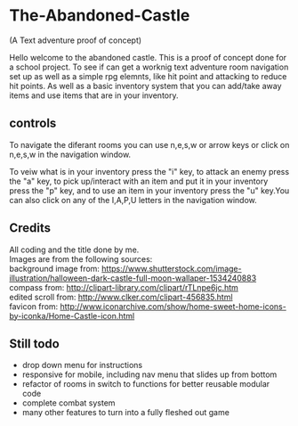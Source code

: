 # The-Abandoned-Castle
(A Text adventure proof of concept)


Hello welcome to the abandoned castle. This is a proof of concept done 
for a school project. To see if can get a worknig text adventure room 
navigation set up as well as a simple rpg elemnts, like hit point and 
attacking to reduce hit points. As well as a basic inventory system 
that you can add/take away items and use items that are in your inventory.

## controls
To navigate the diferant rooms you can use n,e,s,w or arrow keys or click 
on n,e,s,w in the navigation window. 

To veiw what is in your inventory press the "i" key, to attack an enemy press 
the "a" key, to pick up/interact with an item and put it in your inventory press the "p" key, and to use an item in your inventory press the "u" key.You can also click on any of the I,A,P,U letters in the navigation window.

## Credits
All coding and the title done by me.  
Images are from the following sources:  
background image from: https://www.shutterstock.com/image-illustration/halloween-dark-castle-full-moon-wallaper-1534240883  
compass from: http://clipart-library.com/clipart/rTLnpe6jc.htm   
edited scroll from:  http://www.clker.com/clipart-456835.html   
favicon from: http://www.iconarchive.com/show/home-sweet-home-icons-by-iconka/Home-Castle-icon.html   

## Still todo  
- drop down menu for instructions  
- responsive for mobile, including nav menu that slides up from bottom  
- refactor of rooms in switch to functions for better reusable modular code 
- complete combat system  
- many other features to turn into a fully fleshed out game  
